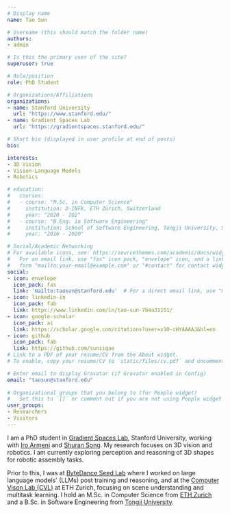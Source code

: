 ```yaml
---
# Display name
name: Tao Sun

# Username (this should match the folder name)
authors:
- admin

# Is this the primary user of the site?
superuser: true

# Role/position
role: PhD Student

# Organizations/Affiliations
organizations:
- name: Stanford University
  url: "https://www.stanford.edu/"
- name: Gradient Spaces Lab
  url: "https://gradientspaces.stanford.edu/"

# Short bio (displayed in user profile at end of posts)
bio: 

interests:
- 3D Vision
- Vision-Language Models
- Robotics

# education:
#   courses:
#   - course: "M.Sc. in Computer Science"
#     institution: D-INFK, ETH Zürich, Switzerland
#     year: "2020 - 202"
#   - course: "B.Eng. in Software Engineering"
#     institution: School of Software Engineering, Tongji University, Shanghai
#     year: "2016 - 2020"

# Social/Academic Networking
# For available icons, see: https://sourcethemes.com/academic/docs/widgets/#icons
#   For an email link, use "fas" icon pack, "envelope" icon, and a link in the
#   form "mailto:your-email@example.com" or "#contact" for contact widget.
social:
- icon: envelope
  icon_pack: fas
  link: 'mailto:taosun@stanford.edu'  # For a direct email link, use "mailto:test@example.org".
- icon: linkedin-in
  icon_pack: fab
  link: https://www.linkedin.com/in/tao-sun-7b4a31151/
- icon: google-scholar
  icon_pack: ai
  link: https://scholar.google.com/citations?user=x1O-cHYAAAAJ&hl=en
- icon: github
  icon_pack: fab
  link: https://github.com/suniique
# Link to a PDF of your resume/CV from the About widget.
# To enable, copy your resume/CV to `static/files/cv.pdf` and uncomment the lines below.  

# Enter email to display Gravatar (if Gravatar enabled in Config)
email: "taosun@stanford.edu"
  
# Organizational groups that you belong to (for People widget)
#   Set this to `[]` or comment out if you are not using People widget.  
user_groups:
- Researchers
- Visitors
---
```


I am a PhD student in [Gradient Spaces Lab](https://gradientspaces.stanford.edu/), Stanford University, working with [Iro Armeni](https://ir0.github.io/) and [Shuran Song](https://shurans.github.io/). My research focuses on 3D vision and robotics. I am currently exploring perception and reasoning of 3D shapes for robotic assembly tasks.

Prior to this, I was at [ByteDance Seed Lab](https://seed.bytedance.com/en/) where I worked on large language models' (LLMs) post training and reasoning, and at the [Computer Vison Lab (CVL)](https://vision.ee.ethz.ch/) at ETH Zurich, focusing on scene understanding and multitask learning. I hold an M.Sc. in Computer Science from [ETH Zurich](https://inf.ethz.ch/) and a B.Sc. in Software Engineering from [Tongji University](https://www.tongji.edu.cn).

<!-- He has been closely working with [Prof. Yin Wang](http://web.eecs.umich.edu/~yinw/) of the [Deep Learning Lab](https://see.tongji.edu.cn/info/1153/6621.htm) of Tongji University for nearly two years, and with Research Scientist [Dr. Saikat Basu](http://www.csc.lsu.edu/~saikat/) and [Dr. Guan Pang](https://research.fb.com/people/pang-guan/) of [Facebook Research](https://research.fb.com/) for nine months on the research of Computer Vision. He has published 3 papers as the first author, including CVPR 2019, CVPRW 2018, ACM SIGSPATIAL Workshop 2018.  -->

<!-- Currently, he is working on semi-supervised learning of image segmentation, and structure-aware image recognition. His research interests mainly lie in the fields of the intersection of Deep Learning and Computer Vision. For more information, please see the [CV (PDF)](files/CV_suntao.pdf). -->
